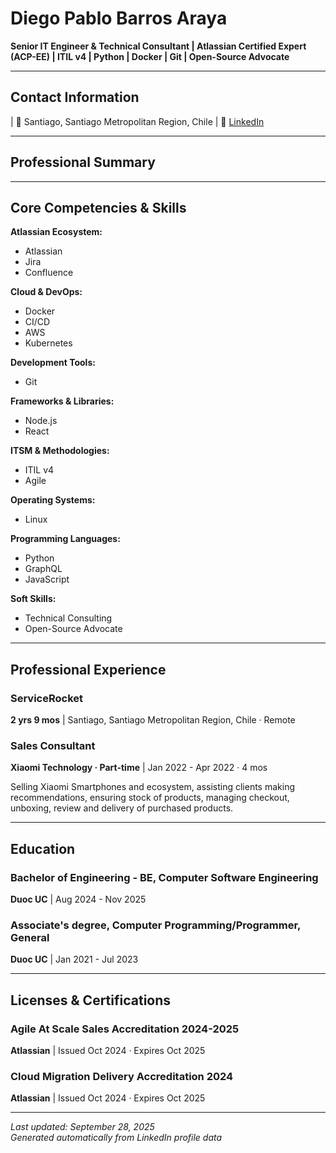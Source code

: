 # Diego Pablo Barros Araya

**Senior IT Engineer & Technical Consultant | Atlassian Certified Expert (ACP-EE) | ITIL v4 | Python | Docker | Git | Open-Source Advocate**

---

## Contact Information



 | 📍 Santiago, Santiago Metropolitan Region, Chile
 | 🔗 [LinkedIn](https://www.linkedin.com/in/me/)

---

## Professional Summary



---

## Core Competencies & Skills



**Atlassian Ecosystem:**

- Atlassian
- Jira
- Confluence


**Cloud & DevOps:**

- Docker
- CI/CD
- AWS
- Kubernetes


**Development Tools:**

- Git


**Frameworks & Libraries:**

- Node.js
- React


**ITSM & Methodologies:**

- ITIL v4
- Agile


**Operating Systems:**

- Linux


**Programming Languages:**

- Python
- GraphQL
- JavaScript


**Soft Skills:**

- Technical Consulting
- Open-Source Advocate



---

## Professional Experience


### ServiceRocket
**2 yrs 9 mos** | Santiago, Santiago Metropolitan Region, Chile · Remote




### Sales Consultant
**Xiaomi Technology · Part-time** | Jan 2022 - Apr 2022 · 4 mos

Selling Xiaomi Smartphones and ecosystem, assisting clients making recommendations, ensuring stock of products, managing checkout, unboxing, review and delivery of purchased products.



---

## Education


### Bachelor of Engineering - BE, Computer Software Engineering
**Duoc UC** | Aug 2024 - Nov 2025


### Associate's degree, Computer Programming/Programmer, General
**Duoc UC** | Jan 2021 - Jul 2023




---

## Licenses & Certifications


### Agile At Scale Sales Accreditation 2024-2025
**Atlassian** | Issued Oct 2024 · Expires Oct 2025



### Cloud Migration Delivery Accreditation 2024
**Atlassian** | Issued Oct 2024 · Expires Oct 2025

















---

*Last updated: September 28, 2025*  
*Generated automatically from LinkedIn profile data*